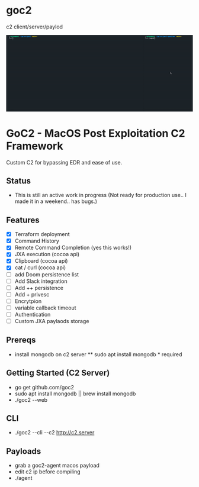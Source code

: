 # goc2
c2 client/server/paylod

![](https://github.com/grines/goc2/blob/main/goc2.gif)

# GoC2 - MacOS Post Exploitation C2 Framework

Custom C2 for bypassing EDR and ease of use.

## Status
- This is still an active work in progress (Not ready for production use.. I made it in a weekend.. has bugs.)

## Features
- [x] Terraform deployment
- [X] Command History
- [X] Remote Command Completion (yes this works!)
- [X] JXA execution (cocoa api)
- [X] Clipboard (cocoa api)
- [X] cat / curl (cocoa api)
- [ ] add Doom persistence list
- [ ] Add Slack integration
- [ ] Add ++ persistence
- [ ] Add + privesc
- [ ] Encrytpion
- [ ] variable callback timeout
- [ ] Authentication
- [ ] Custom JXA paylaods storage

## Prereqs
- install mongodb on c2 server ** sudo apt install mongodb * required
 
## Getting Started (C2 Server)
- go get github.com/goc2
- sudo apt install mongodb || brew install mongodb
- ./goc2 --web

## CLI
- ./goc2 --cli --c2 http://c2.server 

## Payloads
- grab a goc2-agent macos payload
- edit c2 ip before compiling
- ./agent
